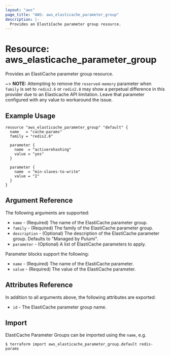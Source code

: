 ```yaml
---
layout: "aws"
page_title: "AWS: aws_elasticache_parameter_group"
description: |-
  Provides an ElastiCache parameter group resource.
---
```


# Resource: aws_elasticache_parameter_group

Provides an ElastiCache parameter group resource.

~> **NOTE:** Attempting to remove the `reserved-memory` parameter when `family` is set to `redis2.6` or `redis2.8` may show a perpetual difference in this provider due to an Elasticache API limitation. Leave that parameter configured with any value to workaround the issue.

## Example Usage

```hcl
resource "aws_elasticache_parameter_group" "default" {
  name   = "cache-params"
  family = "redis2.8"

  parameter {
    name  = "activerehashing"
    value = "yes"
  }

  parameter {
    name  = "min-slaves-to-write"
    value = "2"
  }
}
```

## Argument Reference

The following arguments are supported:

* `name` - (Required) The name of the ElastiCache parameter group.
* `family` - (Required) The family of the ElastiCache parameter group.
* `description` - (Optional) The description of the ElastiCache parameter group. Defaults to "Managed by Pulumi".
* `parameter` - (Optional) A list of ElastiCache parameters to apply.

Parameter blocks support the following:

* `name` - (Required) The name of the ElastiCache parameter.
* `value` - (Required) The value of the ElastiCache parameter.

## Attributes Reference

In addition to all arguments above, the following attributes are exported:

* `id` - The ElastiCache parameter group name.


## Import

ElastiCache Parameter Groups can be imported using the `name`, e.g.

```
$ terraform import aws_elasticache_parameter_group.default redis-params
```

